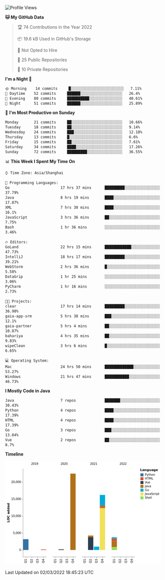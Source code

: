 <!--START_SECTION:waka-->
![Profile Views](http://img.shields.io/badge/Profile%20Views-1-blue)

**🐱 My GitHub Data** 

> 🏆 74 Contributions in the Year 2022
 > 
> 📦 19.6 kB Used in GitHub's Storage 
 > 
> 🚫 Not Opted to Hire
 > 
> 📜 25 Public Repositories 
 > 
> 🔑 10 Private Repositories  
 > 
**I'm a Night 🦉** 

```text
🌞 Morning    14 commits     █░░░░░░░░░░░░░░░░░░░░░░░░   7.11% 
🌆 Daytime    52 commits     ██████░░░░░░░░░░░░░░░░░░░   26.4% 
🌃 Evening    80 commits     ██████████░░░░░░░░░░░░░░░   40.61% 
🌙 Night      51 commits     ██████░░░░░░░░░░░░░░░░░░░   25.89%

```
📅 **I'm Most Productive on Sunday** 

```text
Monday       21 commits     ██░░░░░░░░░░░░░░░░░░░░░░░   10.66% 
Tuesday      18 commits     ██░░░░░░░░░░░░░░░░░░░░░░░   9.14% 
Wednesday    24 commits     ███░░░░░░░░░░░░░░░░░░░░░░   12.18% 
Thursday     13 commits     █░░░░░░░░░░░░░░░░░░░░░░░░   6.6% 
Friday       15 commits     ██░░░░░░░░░░░░░░░░░░░░░░░   7.61% 
Saturday     34 commits     ████░░░░░░░░░░░░░░░░░░░░░   17.26% 
Sunday       72 commits     █████████░░░░░░░░░░░░░░░░   36.55%

```


📊 **This Week I Spent My Time On** 

```text
⌚︎ Time Zone: Asia/Shanghai

💬 Programming Languages: 
Go                       17 hrs 37 mins      █████████░░░░░░░░░░░░░░░░   37.79% 
Java                     8 hrs 19 mins       ████░░░░░░░░░░░░░░░░░░░░░   17.87% 
XML                      7 hrs 30 mins       ████░░░░░░░░░░░░░░░░░░░░░   16.1% 
JavaScript               3 hrs 36 mins       ██░░░░░░░░░░░░░░░░░░░░░░░   7.75% 
Bash                     1 hr 36 mins        ░░░░░░░░░░░░░░░░░░░░░░░░░   3.46%

🔥 Editors: 
GoLand                   22 hrs 15 mins      ████████████░░░░░░░░░░░░░   47.73% 
IntelliJ                 18 hrs 17 mins      █████████░░░░░░░░░░░░░░░░   39.21% 
WebStorm                 2 hrs 36 mins       █░░░░░░░░░░░░░░░░░░░░░░░░   5.58% 
DataGrip                 1 hr 25 mins        ░░░░░░░░░░░░░░░░░░░░░░░░░   3.06% 
PyCharm                  1 hr 16 mins        ░░░░░░░░░░░░░░░░░░░░░░░░░   2.73%

🐱‍💻 Projects: 
clear                    17 hrs 14 mins      █████████░░░░░░░░░░░░░░░░   36.98% 
gaia-app-srm             5 hrs 38 mins       ███░░░░░░░░░░░░░░░░░░░░░░   12.1% 
gaia-partner             5 hrs 4 mins        ██░░░░░░░░░░░░░░░░░░░░░░░   10.87% 
bahariya                 4 hrs 35 mins       ██░░░░░░░░░░░░░░░░░░░░░░░   9.83% 
wipeClean                3 hrs 6 mins        █░░░░░░░░░░░░░░░░░░░░░░░░   6.65%

💻 Operating System: 
Mac                      24 hrs 50 mins      █████████████░░░░░░░░░░░░   53.27% 
Windows                  21 hrs 47 mins      ███████████░░░░░░░░░░░░░░   46.73%

```

**I Mostly Code in Java** 

```text
Java                     7 repos             ███████░░░░░░░░░░░░░░░░░░   30.43% 
Python                   4 repos             ████░░░░░░░░░░░░░░░░░░░░░   17.39% 
HTML                     4 repos             ████░░░░░░░░░░░░░░░░░░░░░   17.39% 
Go                       3 repos             ███░░░░░░░░░░░░░░░░░░░░░░   13.04% 
Vue                      2 repos             ██░░░░░░░░░░░░░░░░░░░░░░░   8.7%

```


**Timeline**

![Chart not found](https://raw.githubusercontent.com/youtiaoguagua/youtiaoguagua/master/charts/bar_graph.png) 


 Last Updated on 02/03/2022 18:45:23 UTC
<!--END_SECTION:waka-->